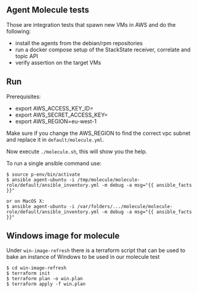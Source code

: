 Agent Molecule tests
--------------------

Those are integration tests that spawn new VMs in AWS and do the following:

* install the agents from the debian/rpm repositories
* run a docker compose setup of the StackState receiver, correlate and topic API
* verify assertion on the target VMs

## Run

Prerequisites:

* export AWS_ACCESS_KEY_ID=
* export AWS_SECRET_ACCESS_KEY=
* export AWS_REGION=eu-west-1

Make sure if you change the AWS_REGION to find the correct vpc subnet and replace it in `default/molecule.yml`.

Now execute `./molecule.sh`, this will show you the help.

To run a single ansible command use:

    $ source p-env/bin/activate
    $ ansible agent-ubuntu -i /tmp/molecule/molecule-role/default/ansible_inventory.yml -m debug -a msg="{{ ansible_facts }}"
    
    or on MacOS X:
    $ ansible agent-ubuntu -i /var/folders/.../molecule/molecule-role/default/ansible_inventory.yml -m debug -a msg="{{ ansible_facts }}"


## Windows image for molecule

Under `win-image-refresh` there is a terraform script that can be used to bake an instance of Windows to be used in our molecule test

    $ cd win-image-refresh
    $ terraform init
    $ terraform plan -o win.plan
    $ terraform apply -f win.plan
